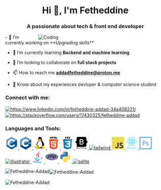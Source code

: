 <h1 align="center">Hi 👋, I'm Fetheddine</h1>
<h3 align="center">A passionate about tech & front end developer</h3>
<img align="right" alt="Coding" width="400" src="https://imgs.search.brave.com/cTWvsKv2Fc7C5UDE5anDrCErBLMupkD9BAQQL3XPTBM/rs:fit:800:600:1/g:ce/aHR0cHM6Ly9jZG4u/ZHJpYmJibGUuY29t/L3VzZXJzLzEwNTk1/ODMvc2NyZWVuc2hv/dHMvNDE3MTM2Ny9j/b2RpbmctZnJlYWsu/Z2lm.gif"/>
- 🔭 I’m currently working on **Upgrading skills**

- 🌱 I’m currently learning **Backend and machine learning**

- 👯 I’m looking to collaborate on **full stack projects**

- 📫 How to reach me **addadfetheddine@proton.me**

- 📄 Know about my experiences  devloper & computer science student

<h3 align="left">Connect with me:</h3>
<p align="left">
<a href="https://linkedin.com/in/fetheddine-addad-34a408221/" target="blank"><img align="center" src="https://raw.githubusercontent.com/rahuldkjain/github-profile-readme-generator/master/src/images/icons/Social/linked-in-alt.svg" alt="https://www.linkedin.com/in/fetheddine-addad-34a408221/" height="30" width="40" /></a>
<a href="https://stackoverflow.com/users/17430325/fetheddine-addad" target="blank"><img align="center" src="https://raw.githubusercontent.com/rahuldkjain/github-profile-readme-generator/master/src/images/icons/Social/stack-overflow.svg" alt="https://stackoverflow.com/users/17430325/fetheddine-addad" height="30" width="40" /></a>
</p>

<h3 align="left">Languages and Tools:</h3>
<p align="left"> 
  <a href="https://www.cprogramming.com/" target="_blank" rel="noreferrer"> <img src="https://raw.githubusercontent.com/devicons/devicon/master/icons/c/c-original.svg" alt="c" width="40" height="40"/> </a> <a href="https://www.w3schools.com/cpp/" target="_blank" rel="noreferrer"> <img src="https://raw.githubusercontent.com/devicons/devicon/master/icons/cplusplus/cplusplus-original.svg" alt="cplusplus" width="40" height="40"/> </a>
  <a href="https://www.linux.org/" target="_blank" rel="noreferrer"> <img src="https://raw.githubusercontent.com/devicons/devicon/master/icons/linux/linux-original.svg" alt="linux" width="40" height="40"/> </a>
  <a href="https://www.w3.org/html/" target="_blank" rel="noreferrer"> <img src="https://raw.githubusercontent.com/devicons/devicon/master/icons/html5/html5-original-wordmark.svg" alt="html5" width="40" height="40"/> </a> <a href="https://www.w3schools.com/css/" target="_blank" rel="noreferrer"> <img src="https://raw.githubusercontent.com/devicons/devicon/master/icons/css3/css3-original-wordmark.svg" alt="css3" width="40" height="40"/> </a> <a href="https://getbootstrap.com" target="_blank" rel="noreferrer"> <img src="https://raw.githubusercontent.com/devicons/devicon/master/icons/bootstrap/bootstrap-plain-wordmark.svg" alt="bootstrap" width="40" height="40"/> </a>
  <a href="https://tailwindcss.com/" target="_blank" rel="noreferrer"> <img src="https://www.vectorlogo.zone/logos/tailwindcss/tailwindcss-icon.svg" alt="tailwind" width="40" height="40"/> </a>
  <a href="https://developer.mozilla.org/en-US/docs/Web/JavaScript" target="_blank" rel="noreferrer"> <img src="https://raw.githubusercontent.com/devicons/devicon/master/icons/javascript/javascript-original.svg" alt="javascript" width="40" height="40"/> </a>  <a href="https://reactjs.org/" target="_blank" rel="noreferrer"> <img src="https://raw.githubusercontent.com/devicons/devicon/master/icons/react/react-original-wordmark.svg" alt="react" width="40" height="40"/> </a>  <a href="https://www.photoshop.com/en" target="_blank" rel="noreferrer"> <img src="https://raw.githubusercontent.com/devicons/devicon/master/icons/photoshop/photoshop-line.svg" alt="photoshop" width="40" height="40"/> </a> <a href="https://www.adobe.com/in/products/illustrator.html" target="_blank" rel="noreferrer"> <img src="https://www.vectorlogo.zone/logos/adobe_illustrator/adobe_illustrator-icon.svg" alt="illustrator" width="40" height="40"/> </a> <a href="https://www.java.com" target="_blank" rel="noreferrer"> <img src="https://raw.githubusercontent.com/devicons/devicon/master/icons/java/java-original.svg" alt="java" width="40" height="40"/> </a>   <a href="https://www.php.net" target="_blank" rel="noreferrer"> <img src="https://raw.githubusercontent.com/devicons/devicon/master/icons/php/php-original.svg" alt="php" width="40" height="40"/> </a> <a href="https://www.python.org" target="_blank" rel="noreferrer"> <img src="https://raw.githubusercontent.com/devicons/devicon/master/icons/python/python-original.svg" alt="python" width="40" height="40"/> </a> <a href="https://www.sqlite.org/" target="_blank" rel="noreferrer"> <img src="https://www.vectorlogo.zone/logos/sqlite/sqlite-icon.svg" alt="sqlite" width="40" height="40"/> </a>  </p>

<p><img align="left" src="https://github-readme-stats.vercel.app/api/top-langs?username=Fetheddine-Addad&show_icons=true&locale=en&layout=compact" alt="Fetheddine-Addad" /></p>

<p><img align="center" src="https://github-readme-stats.vercel.app/api?username=Fetheddine-Addad&show_icons=true&locale=en" alt="Fetheddine-Addad"   /></p>

<p><img align="center" src="https://github-readme-streak-stats.herokuapp.com/?user=Fetheddine-Addad&" alt="Fetheddine-Addad" /></p>
